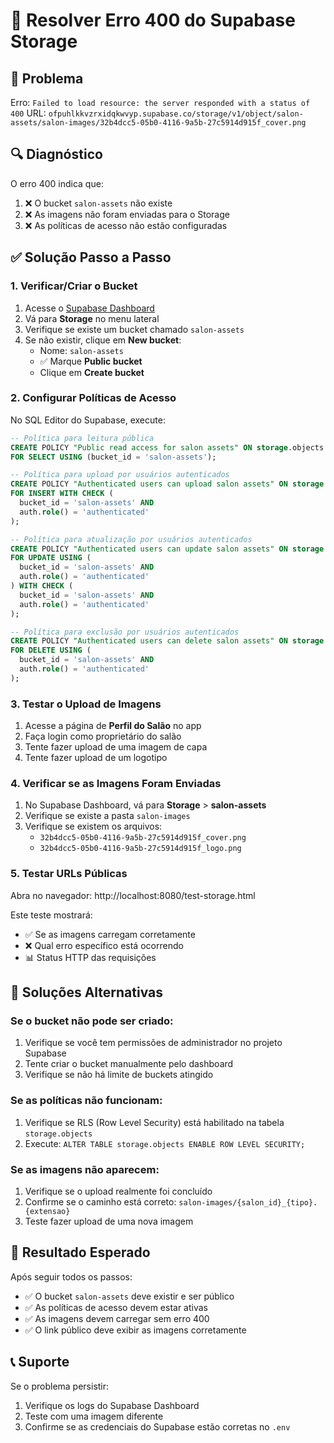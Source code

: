 # 🔧 Resolver Erro 400 do Supabase Storage

## 🚨 Problema
Erro: `Failed to load resource: the server responded with a status of 400`
URL: `ofpuhlkkvzrxidqkwvyp.supabase.co/storage/v1/object/salon-assets/salon-images/32b4dcc5-05b0-4116-9a5b-27c5914d915f_cover.png`

## 🔍 Diagnóstico
O erro 400 indica que:
1. ❌ O bucket `salon-assets` não existe
2. ❌ As imagens não foram enviadas para o Storage
3. ❌ As políticas de acesso não estão configuradas

## ✅ Solução Passo a Passo

### 1. Verificar/Criar o Bucket

1. Acesse o [Supabase Dashboard](https://supabase.com/dashboard)
2. Vá para **Storage** no menu lateral
3. Verifique se existe um bucket chamado `salon-assets`
4. Se não existir, clique em **New bucket**:
   - Nome: `salon-assets`
   - ✅ Marque **Public bucket**
   - Clique em **Create bucket**

### 2. Configurar Políticas de Acesso

No SQL Editor do Supabase, execute:

```sql
-- Política para leitura pública
CREATE POLICY "Public read access for salon assets" ON storage.objects
FOR SELECT USING (bucket_id = 'salon-assets');

-- Política para upload por usuários autenticados
CREATE POLICY "Authenticated users can upload salon assets" ON storage.objects
FOR INSERT WITH CHECK (
  bucket_id = 'salon-assets' AND 
  auth.role() = 'authenticated'
);

-- Política para atualização por usuários autenticados
CREATE POLICY "Authenticated users can update salon assets" ON storage.objects
FOR UPDATE USING (
  bucket_id = 'salon-assets' AND 
  auth.role() = 'authenticated'
) WITH CHECK (
  bucket_id = 'salon-assets' AND 
  auth.role() = 'authenticated'
);

-- Política para exclusão por usuários autenticados
CREATE POLICY "Authenticated users can delete salon assets" ON storage.objects
FOR DELETE USING (
  bucket_id = 'salon-assets' AND 
  auth.role() = 'authenticated'
);
```

### 3. Testar o Upload de Imagens

1. Acesse a página de **Perfil do Salão** no app
2. Faça login como proprietário do salão
3. Tente fazer upload de uma imagem de capa
4. Tente fazer upload de um logotipo

### 4. Verificar se as Imagens Foram Enviadas

1. No Supabase Dashboard, vá para **Storage** > **salon-assets**
2. Verifique se existe a pasta `salon-images`
3. Verifique se existem os arquivos:
   - `32b4dcc5-05b0-4116-9a5b-27c5914d915f_cover.png`
   - `32b4dcc5-05b0-4116-9a5b-27c5914d915f_logo.png`

### 5. Testar URLs Públicas

Abra no navegador: http://localhost:8080/test-storage.html

Este teste mostrará:
- ✅ Se as imagens carregam corretamente
- ❌ Qual erro específico está ocorrendo
- 📊 Status HTTP das requisições

## 🔧 Soluções Alternativas

### Se o bucket não pode ser criado:
1. Verifique se você tem permissões de administrador no projeto Supabase
2. Tente criar o bucket manualmente pelo dashboard
3. Verifique se não há limite de buckets atingido

### Se as políticas não funcionam:
1. Verifique se RLS (Row Level Security) está habilitado na tabela `storage.objects`
2. Execute: `ALTER TABLE storage.objects ENABLE ROW LEVEL SECURITY;`

### Se as imagens não aparecem:
1. Verifique se o upload realmente foi concluído
2. Confirme se o caminho está correto: `salon-images/{salon_id}_{tipo}.{extensao}`
3. Teste fazer upload de uma nova imagem

## 🎯 Resultado Esperado

Após seguir todos os passos:
- ✅ O bucket `salon-assets` deve existir e ser público
- ✅ As políticas de acesso devem estar ativas
- ✅ As imagens devem carregar sem erro 400
- ✅ O link público deve exibir as imagens corretamente

## 📞 Suporte

Se o problema persistir:
1. Verifique os logs do Supabase Dashboard
2. Teste com uma imagem diferente
3. Confirme se as credenciais do Supabase estão corretas no `.env`
